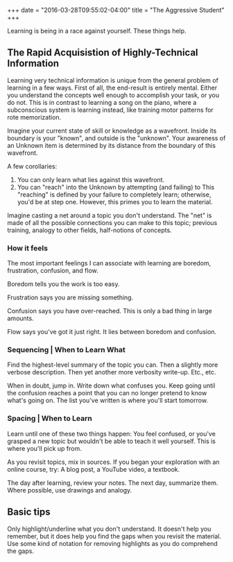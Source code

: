 +++
date = "2016-03-28T09:55:02-04:00"
title = "The Aggressive Student"
+++

Learning is being in a race against yourself. These things help.

## The Rapid Acquisistion of Highly-Technical Information
Learning very technical information is unique from the general problem of
learning in a few ways. First of all, the end-result is entirely mental. Either
you understand the concepts well enough to accomplish your task, or you do not.
This is in contrast to learning a song on the piano, where a subconscious system
is learning instead, like training motor patterns for rote memorization.

Imagine your current state of skill or knowledge as a wavefront. Inside its
boundary is your "known", and outside is the "unknown".
Your awareness of an Unknown item is determined by its distance from the
boundary of this wavefront.

A few corollaries:
1) You can only learn what lies against this wavefront.
2) You can "reach" into the Unknown by attempting (and failing) to
This "reaching" is defined by your failure to completely learn; otherwise,
you'd be at step one. However, this primes you to learn the material.

Imagine casting a net around a topic you don't understand. The "net" is made of
all the possible connections you can make to this topic; previous training,
analogy to other fields, half-notions of concepts.

### How it feels
The most important feelings I can associate with learning are boredom,
frustration, confusion, and flow.

Boredom tells you the work is too easy.

Frustration says you are missing something.

Confusion says you have over-reached. This is only a bad thing in large
amounts.

Flow says you've got it just right. It lies between boredom and confusion.

### Sequencing | When to Learn What

Find the highest-level summary of the topic you can. Then a slightly more
verbose description. Then yet another more verbosity write-up. Etc., etc.

When in doubt, jump in. Write down what confuses you. Keep going until the
confusion reaches a point that you can no longer pretend to know what's going
on. The list you've written is where you'll start tomorrow.

### Spacing | When to Learn
Learn until one of these two things happen: You feel confused, or you've
grasped a new topic but wouldn't be able to teach it well yourself. This is
where you'll pick up from.

As you revisit topics, mix in sources. If you began your exploration with an
online course, try: A blog post, a YouTube video, a textbook.

The day after learning, review your notes.  The next day, summarize them. Where
possible, use drawings and analogy.

## Basic tips
Only highlight/underline what you don't understand. It doesn't help you
remember, but it does help you find the gaps when you revisit the material.
Use some kind of notation for removing highlights as you do comprehend the
gaps.

